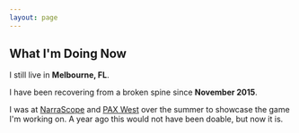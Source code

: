 ```yaml
---
layout: page
---
```


## What I'm Doing Now

I still live in **Melbourne, FL**.

I have been recovering from a broken spine since **November 2015**.

I was at <a href="https://narrascope.org/" target="_blank">NarraScope</a> and <a href="https://west.paxsite.com/">PAX West</a> over the summer to showcase the game I'm working on. A year ago this would not have been doable, but now it is.


